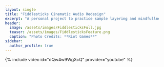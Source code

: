 ```yaml
---
layout: single
title: "Fiddlesticks Cinematic Audio Redesign"
excerpt: "A personal project to practice sample layering and mindfullness of space in the world."
header: 
  image: /assets/images/FiddlesticksFull.jpg
  teaser: /assets/images/FiddlesticksFeature.png
  caption: "Photo Credits: **Riot Games**" 
sidebar: 
  author_profile: true
---
```


{% include video id="dQw4w9WgXcQ" provider="youtube" %}
